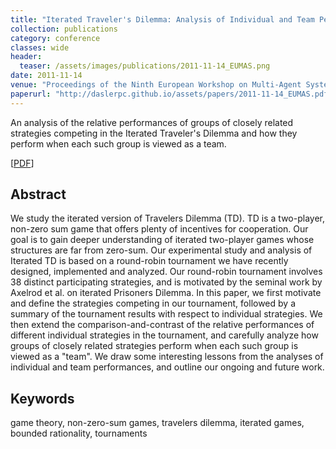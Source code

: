 ```yaml
---
title: "Iterated Traveler's Dilemma: Analysis of Individual and Team Performances and Challenges Ahead"
collection: publications
category: conference
classes: wide
header: 
  teaser: /assets/images/publications/2011-11-14_EUMAS.png
date: 2011-11-14
venue: "Proceedings of the Ninth European Workshop on Multi-Agent Systems (EUMAS)"
paperurl: "http://daslerpc.github.io/assets/papers/2011-11-14_EUMAS.pdf"
---
```


An analysis of the relative performances of groups of closely related strategies competing in the Iterated Traveler's Dilemma and how they perform when each such group is viewed as a team. 

\[[PDF](/assets/papers/2011-11-14_EUMAS.pdf)\]

## Abstract
We study the iterated version of Travelers Dilemma (TD).  TD is a two-player, non-zero sum game that offers plenty of incentives for cooperation. Our goal is to gain deeper understanding of iterated two-player games whose structures are far from zero-sum. Our experimental study and analysis of Iterated TD is based on a round-robin tournament we have recently designed, implemented and analyzed. Our round-robin tournament involves 38 distinct participating strategies, and is motivated by the seminal work by Axelrod et al. on iterated Prisoners Dilemma. In this paper, we first motivate and define the strategies competing in our tournament, followed by a summary of the tournament results with respect to individual strategies. We then extend the comparison-and-contrast of the relative performances of different individual strategies in the tournament, and carefully analyze how groups of closely related strategies perform when each such group is viewed as a "team". We draw some interesting lessons from the analyses of individual and team performances, and outline our ongoing and future work.

## Keywords
game theory, non-zero-sum games, travelers dilemma, iterated games, bounded rationality, tournaments